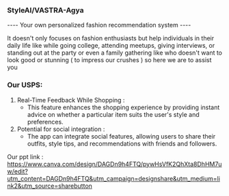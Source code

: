 ###   StyleAI/VASTRA-Agya   ####
---- Your own personalized fashion recommendation system ----

It doesn't only focuses on fashion enthusiasts but help individuals in their daily life like while going college, 
attending meetups, giving interviews, or standing out at the party or even a family gathering like
who doesn't want to look good or stunning ( to impress our crushes )
so here we are to assist you

###       Our USPS: 
1) Real-Time Feedback While Shopping :
      - This feature enhances the shopping experience by providing instant advice on whether a particular item suits the user's style and preferences.
2) Potential for social integration :
      - The app can integrate social features, allowing users to share their outfits, style tips, and recommendations with friends and followers.
  
Our ppt link : https://www.canva.com/design/DAGDn9h4FTQ/pywHsVfK2QhXta8DhHM7uw/edit?utm_content=DAGDn9h4FTQ&utm_campaign=designshare&utm_medium=link2&utm_source=sharebutton

